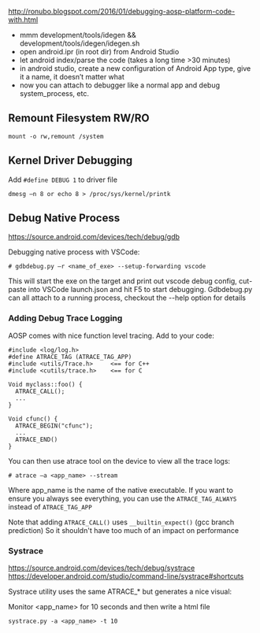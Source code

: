 http://ronubo.blogspot.com/2016/01/debugging-aosp-platform-code-with.html 

 * mmm development/tools/idegen && development/tools/idegen/idegen.sh 
 * open android.ipr (in root dir) from Android Studio 
 * let android index/parse the code (takes a long time >30 minutes) 
 * in android studio, create a new configuration of Android App type, give it a name, it doesn’t matter what 
 * now you can attach to debugger like a normal app and debug system_process, etc. 


## Remount Filesystem RW/RO 
```
mount -o rw,remount /system 
```
 

## Kernel Driver Debugging 

Add `#define DEBUG 1` to driver file 
```
dmesg –n 8 or echo 8 > /proc/sys/kernel/printk 
```

## Debug Native Process 

https://source.android.com/devices/tech/debug/gdb 

Debugging native process with VSCode: 
```
# gdbdebug.py –r <name_of_exe> --setup-forwarding vscode 
```
This will start the exe on the target and print out vscode debug config, cut-paste into VSCode launch.json and hit F5 to start debugging. Gdbdebug.py can all attach to a running process, checkout the --help option for details 

### Adding Debug Trace Logging 

AOSP comes with nice function level tracing. Add to your code: 
```
#include <log/log.h>
#define ATRACE_TAG (ATRACE_TAG_APP) 
#include <utils/Trace.h>     <== for C++ 
#include <cutils/trace.h>    <== for C  

Void myclass::foo() { 
  ATRACE_CALL(); 
  ... 
}

Void cfunc() { 
  ATRACE_BEGIN("cfunc"); 
  ... 
  ATRACE_END() 
}
```

You can then use atrace tool on the device to view all the trace logs: 
```
# atrace –a <app_name> --stream 
```
Where app_name is the name of the native executable. If you want to ensure you always see everything, you can use the `ATRACE_TAG_ALWAYS` instead of `ATRACE_TAG_APP` 

Note that adding `ATRACE_CALL()` uses `__builtin_expect()` (gcc branch prediction) So it shouldn't have too much of an impact on performance 

### Systrace 
https://source.android.com/devices/tech/debug/systrace 
https://developer.android.com/studio/command-line/systrace#shortcuts 

Systrace utility uses the same ATRACE_* but generates a nice visual: 

Monitor <app_name> for 10 seconds and then write a html file 
```
systrace.py -a <app_name> -t 10
```
